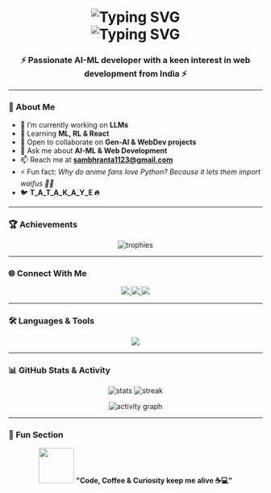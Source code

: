 <h1 align="center">
  <div>
    <img src="https://readme-typing-svg.herokuapp.com?font=Fira+Code&size=28&pause=1000&color=00C2FF&center=true&vCenter=true&width=600&lines=Hi+%F0%9F%91%8B%2C+I'm+Sambhranta+Ghosh" alt="Typing SVG" />
  </div>
  <div>
    <img src="https://readme-typing-svg.herokuapp.com?font=Fira+Code&size=28&pause=1000&color=00C2FF&center=true&vCenter=true&width=600&lines=AI+%26+ML+Developer;Web+Development+Enthusiast;Open+Source+Contributor;Always+learning+new+things!" alt="Typing SVG" />
  </div>
</h1>

<h3 align="center">⚡ Passionate AI-ML developer with a keen interest in web development from India ⚡</h3>

---

### 🚀 About Me  
- 🔭 I’m currently working on **LLMs**  
- 🌱 Learning **ML, RL & React**  
- 👯 Open to collaborate on **Gen-AI & WebDev projects**  
- 💬 Ask me about **AI-ML & Web Development**  
- 📫 Reach me at **sambhranta1123@gmail.com**  
- ⚡ Fun fact: *Why do anime fans love Python? Because it lets them import waifus 🐍💕*  
- 🐦 **T_A_T_A_K_A_Y_E 🔥**

---

### 🏆 Achievements  
<p align="center">
  <img src="https://github-profile-trophy.vercel.app/?username=rickyy-sam07&theme=tokyonight&no-frame=true&row=1&column=6" alt="trophies"/>
</p>

---

### 🌐 Connect With Me  
<p align="center">
  <a href="www.linkedin.com/in/sambhranta-ghosh-995718277" target="_blank">
    <img src="https://img.shields.io/badge/LinkedIn-0A66C2?style=for-the-badge&logo=linkedin&logoColor=white"/>
  </a>
  <a href="https://www.leetcode.com/rickyy009" target="_blank">
    <img src="https://img.shields.io/badge/LeetCode-FFA116?style=for-the-badge&logo=leetcode&logoColor=white"/>
  </a>
  <a href="https://auth.geeksforgeeks.org/user/samveda007" target="_blank">
    <img src="https://img.shields.io/badge/GeeksforGeeks-2F8D46?style=for-the-badge&logo=geeksforgeeks&logoColor=white"/>
  </a>
</p>

---

### 🛠️ Languages & Tools  
<p align="center">
  <img src="https://skillicons.dev/icons?i=python,tensorflow,pytorch,sklearn,html,css,js,react,mysql,mongodb,git,opencv,pandas,seaborn,c,arduino" />
</p>

---

### 📊 GitHub Stats & Activity  

<p align="center">
  <img src="https://github-readme-stats.vercel.app/api?username=rickyy-sam07&show_icons=true&theme=tokyonight" alt="stats" />
  <img src="https://github-readme-streak-stats.herokuapp.com/?user=rickyy-sam07&theme=tokyonight" alt="streak" />
</p>

<p align="center">
  <img src="https://github-readme-activity-graph.vercel.app/graph?username=rickyy-sam07&bg_color=0f172a&color=38bdf8&line=38bdf8&point=ffffff&area=true&hide_border=true" alt="activity graph" />
</p>

---

### 🎉 Fun Section  
<p align="center">
  <img src="https://media.giphy.com/media/hvRJCLFzcasrR4ia7z/giphy.gif" width="70">  
  <b>"Code, Coffee & Curiosity keep me alive ☕💻"</b>
</p>
